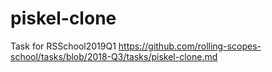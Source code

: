 # piskel-clone
Task for RSSchool2019Q1 https://github.com/rolling-scopes-school/tasks/blob/2018-Q3/tasks/piskel-clone.md
